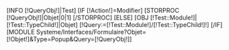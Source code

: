 [INFO [!QueryObj!]|Test]
[IF [!Action!]=Modifier]
    [STORPROC [!QueryObj!]|Objet|0|1]
    [/STORPROC]
[ELSE]
    [OBJ [!Test::Module!]|[!Test::TypeChild!]|Objet]
    [!Query:=[!Test::Module!]/[!Test::TypeChild!]!]
[/IF]
[MODULE Systeme/Interfaces/Formulaire?Objet=[!Objet!]&Type=Popup&Query=[!QueryObj!]]

